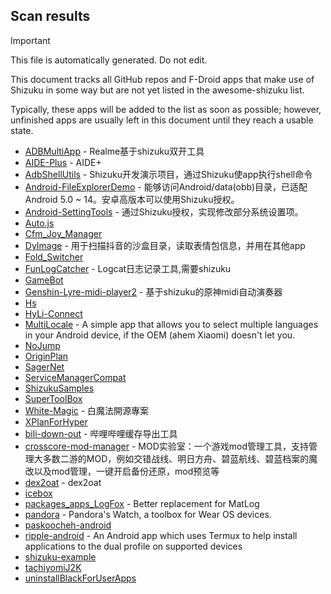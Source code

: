 ## Scan results
> [!IMPORTANT]
> This file is automatically generated. Do not edit.

This document tracks all GitHub repos and F-Droid apps that make use of Shizuku in some way but are not yet listed in the awesome-shizuku list.

Typically, these apps will be added to the list as soon as possible; however, unfinished apps are usually left in this document until they reach a usable state.

 * [ADBMultiApp](https://github.com/Mobsama/ADBMultiApp) - Realme基于shizuku双开工具
 * [AIDE-Plus](https://github.com/ZeroAicy/AIDE-Plus) - AIDE+
 * [AdbShellUtils](https://github.com/xxinPro/AdbShellUtils) - Shizuku开发演示项目，通过Shizuku使app执行shell命令
 * [Android-FileExplorerDemo](https://github.com/MagicianGuo/Android-FileExplorerDemo) - 能够访问Android/data(obb)目录，已适配Android 5.0 ~ 14。安卓高版本可以使用Shizuku授权。
 * [Android-SettingTools](https://github.com/MagicianGuo/Android-SettingTools) - 通过Shizuku授权，实现修改部分系统设置项。
 * [Auto.js](https://github.com/TonyJiangWJ/Auto.js)
 * [Cfm_Joy_Manager](https://github.com/rlin1538/Cfm_Joy_Manager)
 * [DyImage](https://github.com/huaweikai/DyImage) - 用于扫描抖音的沙盒目录，读取表情包信息，并用在其他app
 * [Fold_Switcher](https://github.com/eiyooooo/Fold_Switcher)
 * [FunLogCatcher](https://github.com/Hicores/FunLogCatcher) - Logcat日志记录工具,需要shizuku
 * [GameBot](https://github.com/tkkcc/GameBot)
 * [Genshin-Lyre-midi-player2](https://github.com/weixiansen574/Genshin-Lyre-midi-player2) - 基于shizuku的原神midi自动演奏器
 * [Hs](https://github.com/keluokeda/Hs)
 * [HyLi-Connect](https://github.com/Lyxot/HyLi-Connect)
 * [MultiLocale](https://github.com/Nightdavisao/MultiLocale) - A simple app that allows you to select multiple languages in your Android device, if the OEM (ahem Xiaomi) doesn't let you.
 * [NoJump](https://github.com/Mufanc/NoJump)
 * [OriginPlan](https://github.com/ItosEO/OriginPlan)
 * [SagerNet](https://github.com/maskedeken/SagerNet)
 * [ServiceManagerCompat](https://github.com/SanmerApps/ServiceManagerCompat)
 * [ShizukuSamples](https://github.com/LinerSRT/ShizukuSamples)
 * [SuperToolBox](https://github.com/dudu-Dev0/SuperToolBox)
 * [White-Magic](https://github.com/KennyYang0726/White-Magic) - 白魔法開源專案
 * [XPlanForHyper](https://github.com/ItosEO/XPlanForHyper)
 * [bili-down-out](https://github.com/10miaomiao/bili-down-out) - 哔哩哔哩缓存导出工具
 * [crosscore-mod-manager](https://github.com/laoxinH/crosscore-mod-manager) - MOD实验室：一个游戏mod管理工具，支持管理大多数二游的MOD，例如交错战线、明日方舟、碧蓝航线、碧蓝档案的魔改以及mod管理，一键开启备份还原，mod预览等
 * [dex2oat](https://github.com/fansangg/dex2oat) - dex2oat
 * [icebox](https://github.com/sotcit/icebox)
 * [packages_apps_LogFox](https://github.com/Project-PixelStar/packages_apps_LogFox) - Better replacement for MatLog
 * [pandora](https://github.com/maisymoe/pandora) - Pandora's Watch, a toolbox for Wear OS devices.
 * [paskoocheh-android](https://github.com/ASL-19/paskoocheh-android)
 * [ripple-android](https://github.com/husmus00/ripple-android) - An Android app which uses Termux to help install applications to the dual profile on supported devices
 * [shizuku-example](https://github.com/aquilesTrindade/shizuku-example)
 * [tachiyomiJ2K](https://github.com/cuong-tran/tachiyomiJ2K)
 * [uninstallBlackForUserApps](https://github.com/sbmatch/uninstallBlackForUserApps)
